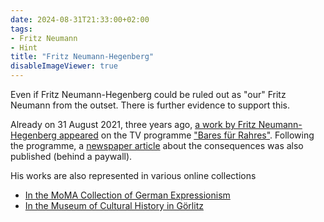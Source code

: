 ```yaml
---
date: 2024-08-31T21:33:00+02:00
tags:
- Fritz Neumann
- Hint
title: "Fritz Neumann-Hegenberg"
disableImageViewer: true
---
```


Even if Fritz Neumann-Hegenberg could be ruled out as "our" Fritz Neumann from the outset. There is further evidence to support this.

Already on 31 August 2021, three years ago, [a work by Fritz Neumann-Hegenberg appeared](https://de.nachrichten.yahoo.com/geschichtstr%C3%A4chtige-stunde-verschollen-geglaubter-k%C3%BCnstler-142655951.html) on the TV programme ["Bares für Rahres"](https://de.wikipedia.org/wiki/Bares_f%C3%BCr_Rares). Following the programme, a [newspaper article](https://www.saechsische.de/goerlitz/goerlitzer-museum-bares-fuer-rares-expressionismus-neumann-hegenberg-5527983-plus.html) about the consequences was also published (behind a paywall).

His works are also represented in various online collections
* [In the MoMA Collection of German Expressionism](https://www.moma.org/s/ge/collection_ge/objbyartist/objbyartist_artid-36797_role-1_thumbs.html)
* [In the Museum of Cultural History in Görlitz](https://sachsen.museum-digital.de/objects?s=persinst:163699&style=browse)
